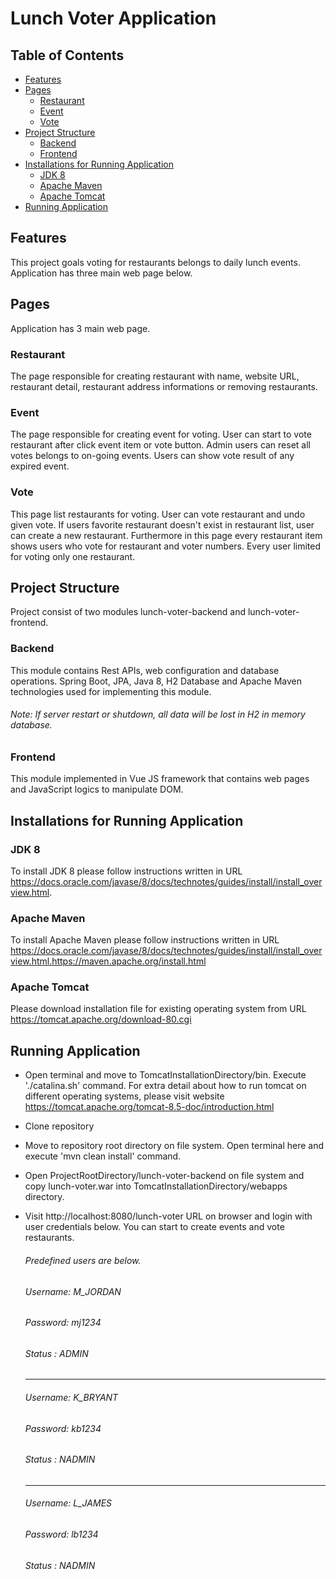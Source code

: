 # Lunch Voter Application

## Table of Contents

  - [Features](#features)
  - [Pages](#pages)
    - [Restaurant](#restaurant)
    - [Event](#event)
    - [Vote](#vote)
  - [Project Structure](#project-structure)
    - [Backend](#backend)
    - [Frontend](#frontend)
  - [Installations for Running Application](#installations-for-running-application)
    - [JDK 8](#jdk-8)
    - [Apache Maven](#apache-maven)
    - [Apache Tomcat](#apache-tomcat)
  - [Running Application](#running-application)

## Features

This project goals voting for restaurants belongs to daily lunch events.
Application has three main web page below.

## Pages
Application has 3 main web page.

### Restaurant
The page responsible for creating restaurant with name, website URL, restaurant detail, restaurant address informations or removing restaurants.

### Event
The page responsible for creating event for voting.
User can start to vote restaurant after click event item or vote button.
Admin users can reset all votes belongs to on-going events.
Users can show vote result of any expired event.

### Vote
This page list restaurants for voting. User can vote restaurant and undo given vote.
If users favorite restaurant doesn't exist in restaurant list, user can create a new restaurant.
Furthermore in this page every restaurant item shows users who vote for restaurant and voter numbers.
Every user limited for voting only one restaurant.

## Project Structure
Project consist of two modules lunch-voter-backend and lunch-voter-frontend.

### Backend
This module contains Rest APIs, web configuration and database operations.
Spring Boot, JPA, Java 8, H2 Database and Apache Maven technologies used for implementing this module.
###### Note: If server restart or shutdown, all data will be lost in H2 in memory database.

### Frontend
This module implemented in Vue JS framework that contains web pages and JavaScript logics to manipulate DOM.

## Installations for Running Application

### JDK 8

To install JDK 8 please follow instructions written in URL https://docs.oracle.com/javase/8/docs/technotes/guides/install/install_overview.html.

### Apache Maven

To install Apache Maven please follow instructions written in URL https://docs.oracle.com/javase/8/docs/technotes/guides/install/install_overview.html.https://maven.apache.org/install.html

### Apache Tomcat

Please download installation file for existing operating system from URL https://tomcat.apache.org/download-80.cgi

## Running Application

- Open terminal and move to TomcatInstallationDirectory/bin. Execute './catalina.sh' command. For extra detail about how to run tomcat on different operating systems,  please visit website https://tomcat.apache.org/tomcat-8.5-doc/introduction.html

- Clone repository

- Move to repository root directory on file system. Open terminal here and execute 'mvn clean install' command.

- Open ProjectRootDirectory/lunch-voter-backend on file system  and copy lunch-voter.war into
  TomcatInstallationDirectory/webapps directory.

- Visit http://localhost:8080/lunch-voter URL on browser and login with user credentials below. You can start to create events and vote restaurants.
  ###### Predefined users are below.
  ###### Username: M_JORDAN
  ###### Password: mj1234
  ###### Status  : ADMIN
  --------------
  ###### Username: K_BRYANT
  ###### Password: kb1234
  ###### Status  : NADMIN
  --------------
  ###### Username: L_JAMES
  ###### Password: lb1234
  ###### Status  : NADMIN  
